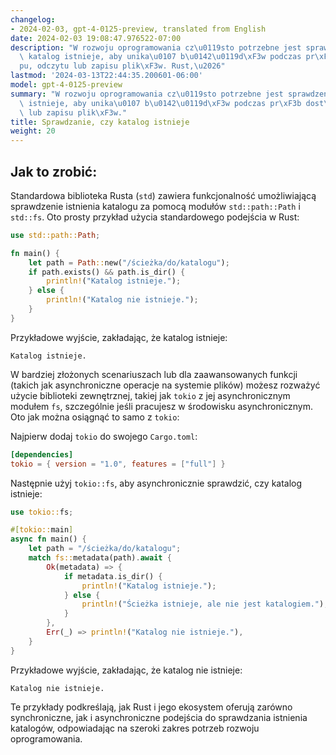 ```yaml
---
changelog:
- 2024-02-03, gpt-4-0125-preview, translated from English
date: 2024-02-03 19:08:47.976522-07:00
description: "W rozwoju oprogramowania cz\u0119sto potrzebne jest sprawdzenie, czy\
  \ katalog istnieje, aby unika\u0107 b\u0142\u0119d\xF3w podczas pr\xF3b dost\u0119\
  pu, odczytu lub zapisu plik\xF3w. Rust,\u2026"
lastmod: '2024-03-13T22:44:35.200601-06:00'
model: gpt-4-0125-preview
summary: "W rozwoju oprogramowania cz\u0119sto potrzebne jest sprawdzenie, czy katalog\
  \ istnieje, aby unika\u0107 b\u0142\u0119d\xF3w podczas pr\xF3b dost\u0119pu, odczytu\
  \ lub zapisu plik\xF3w."
title: Sprawdzanie, czy katalog istnieje
weight: 20
---
```


## Jak to zrobić:
Standardowa biblioteka Rusta (`std`) zawiera funkcjonalność umożliwiającą sprawdzenie istnienia katalogu za pomocą modułów `std::path::Path` i `std::fs`. Oto prosty przykład użycia standardowego podejścia w Rust:

```rust
use std::path::Path;

fn main() {
    let path = Path::new("/ścieżka/do/katalogu");
    if path.exists() && path.is_dir() {
        println!("Katalog istnieje.");
    } else {
        println!("Katalog nie istnieje.");
    }
}
```

Przykładowe wyjście, zakładając, że katalog istnieje:
```
Katalog istnieje.
```

W bardziej złożonych scenariuszach lub dla zaawansowanych funkcji (takich jak asynchroniczne operacje na systemie plików) możesz rozważyć użycie biblioteki zewnętrznej, takiej jak `tokio` z jej asynchronicznym modułem `fs`, szczególnie jeśli pracujesz w środowisku asynchronicznym. Oto jak można osiągnąć to samo z `tokio`:

Najpierw dodaj `tokio` do swojego `Cargo.toml`:

```toml
[dependencies]
tokio = { version = "1.0", features = ["full"] }
```

Następnie użyj `tokio::fs`, aby asynchronicznie sprawdzić, czy katalog istnieje:

```rust
use tokio::fs;

#[tokio::main]
async fn main() {
    let path = "/ścieżka/do/katalogu";
    match fs::metadata(path).await {
        Ok(metadata) => {
            if metadata.is_dir() {
                println!("Katalog istnieje.");
            } else {
                println!("Ścieżka istnieje, ale nie jest katalogiem.");
            }
        },
        Err(_) => println!("Katalog nie istnieje."),
    }
}
```

Przykładowe wyjście, zakładając, że katalog nie istnieje:
```
Katalog nie istnieje.
```

Te przykłady podkreślają, jak Rust i jego ekosystem oferują zarówno synchroniczne, jak i asynchroniczne podejścia do sprawdzania istnienia katalogów, odpowiadając na szeroki zakres potrzeb rozwoju oprogramowania.
